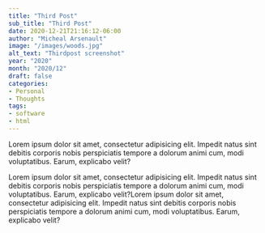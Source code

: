 ```yaml
---
title: "Third Post"
sub_title: "Third Post"
date: 2020-12-21T21:16:12-06:00
author: "Micheal Arsenault"
image: "/images/woods.jpg"
alt_text: "Thirdpost screenshot"
year: "2020"
month: "2020/12"
draft: false
categories:
- Personal
- Thoughts
tags:
- software
- html
---
```


Lorem ipsum dolor sit amet, consectetur adipisicing elit. Impedit natus sint debitis corporis nobis perspiciatis tempore a dolorum animi cum, modi voluptatibus. Earum, explicabo velit?

<!--more-->

Lorem ipsum dolor sit amet, consectetur adipisicing elit. Impedit natus sint debitis corporis nobis perspiciatis tempore a dolorum animi cum, modi voluptatibus. Earum, explicabo velit?Lorem ipsum dolor sit amet, consectetur adipisicing elit. Impedit natus sint debitis corporis nobis perspiciatis tempore a dolorum animi cum, modi voluptatibus. Earum, explicabo velit?

